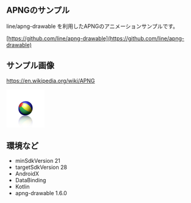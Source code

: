  ## APNGのサンプル
 
line/apng-drawable を利用したAPNGのアニメーションサンプルです。 

[https://github.com/line/apng-drawable](https://github.com/line/apng-drawable)

## サンプル画像

https://en.wikipedia.org/wiki/APNG

![](./app/src/main/res/drawable/apng.png)
 
## 環境など

- minSdkVersion 21
- targetSdkVersion 28
- AndroidX
- DataBinding
- Kotlin
- apng-drawable  1.6.0